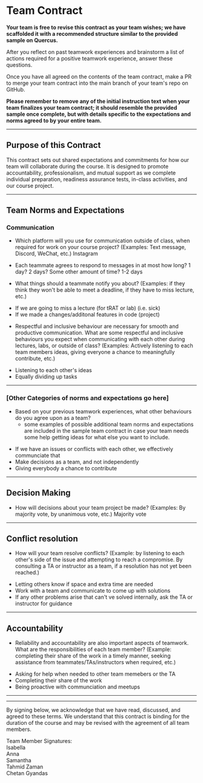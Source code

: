 # Team Contract

**Your team is free to revise this contract as your team wishes; we have scaffolded it with a recommended structure similar to the provided sample on Quercus.**

After you reflect on past teamwork experiences and brainstorm a list of actions required for a positive teamwork experience, answer these questions. 

Once you have all agreed on the contents of the team contract, make a PR to merge your team contract into the main branch of your team's repo on GitHub.

**Please remember to remove any of the initial instruction text when your team finalizes your team contract; it should resemble the provided sample once complete, but with details specific to the expectations and norms agreed to by your entire team.**

---
## Purpose of this Contract

This contract sets out shared expectations and commitments for how our team will collaborate during the course. It is designed to promote accountability, professionalism, and mutual support as we complete individual preparation, readiness assurance tests, in-class activities, and our course project.

---
## Team Norms and Expectations

### Communication

* Which platform will you use for communication outside of class, when required for work on your course project? (Examples: Text message, Discord, WeChat, etc.)
Instagram

* Each teammate agrees to respond to messages in at most how long? 1 day? 2 days? Some other amount of time? 
1-2 days 

* What things should a teammate notify you about? (Examples: if they think they won't be able to meet a deadline, if they have to miss lecture, etc.)
- If we are going to miss a lecture (for tRAT or lab) (i.e. sick)
- If we made a changes/additonal features in code (project)

* Respectful and inclusive behaviour are necessary for smooth and productive communication. What are some respectful and inclusive behaviours you expect when communicating with each other during lectures, labs, or outside of class? (Examples: Actively listening to each team members ideas, giving everyone a chance to meaningfully contribute, etc.)
- Listening to each other's ideas
- Equally dividing up tasks 

---

### [Other Categories of norms and expectations go here]

* Based on your previous teamwork experiences, what other behaviours do you agree upon as a team?
    - some examples of possible additional team norms and expectations are included in the sample team contract in case your team needs some help getting ideas for what else you want to include.
- If we have an issues or conflicts with each other, we effectively communciate that 
- Make decisions as a team, and not independently 
- Giving everybody a chance to contribute 
---

## Decision Making

* How will decisions about your team project be made? (Examples: By majority vote, by unanimous vote, etc.)
Majority vote 
---
## Conflict resolution

* How will your team resolve conflicts? (Example: by listening to each other's side of the issue and attempting to reach a compromise. By consulting a TA or instructor as a team, if a resolution has not yet been reached.)

- Letting others know if space and extra time are needed
- Work with a team and communicate to come up with solutions
- If any other problems arise that can't ve solved internally, ask the TA or instructor for guidance 

---

## Accountability

* Reliability and accountability are also important aspects of teamwork. What are the responsibilities of each team member? (Example: completing their share of the work in a timely manner, seeking assistance from teammates/TAs/instructors when required, etc.)
- Asking for help when needed to other team memebers or the TA 
- Completing their share of the work 
- Being proactive with communciation and meetups 

---

---

By signing below, we acknowledge that we have read, discussed, and agreed to these terms. We understand that this contract is binding for the duration of the course and may be revised with the agreement of all team members.

Team Member Signatures: \
Isabella \
Anna \
Samantha \
Tahmid Zaman \
Chetan Gyandas
